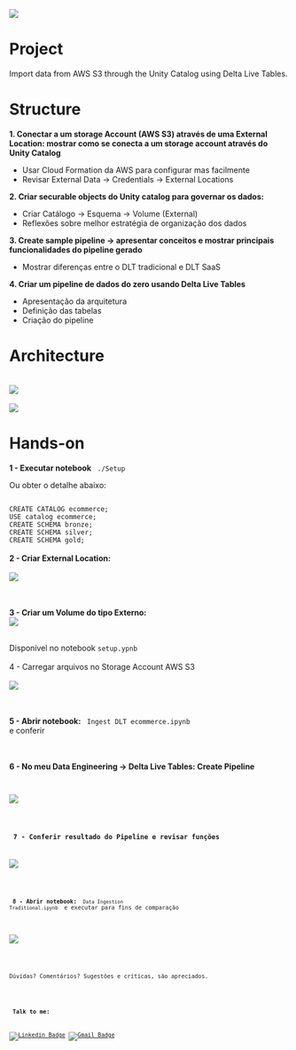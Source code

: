 <img src="https://github.com/mousastech/dlt_ingestion/blob/1d1acf88ef16711f398e202ea703b6c3336765e9/files/DLT%20Ingest.png?raw=true">

# Project
Import data from AWS S3 through the Unity Catalog using Delta Live Tables.

# Structure 

<b>1. Conectar a um storage Account (AWS S3) através de uma External Location: mostrar como se conecta a um storage account através do Unity Catalog </b>
- Usar Cloud Formation da AWS para configurar mas facilmente
- Revisar External Data → Credentials → External Locations 

<b>2. Criar securable objects do Unity catalog para governar os dados:</b>
- Criar Catálogo → Esquema → Volume (External)
- Reflexões sobre melhor estratégia de organização dos dados

<b>3. Create sample pipeline → apresentar conceitos e mostrar principais funcionalidades do pipeline gerado </b>
- Mostrar diferenças entre o DLT tradicional e DLT SaaS

<b>4. Criar um pipeline de dados do zero usando Delta Live Tables </b>
- Apresentação da arquitetura
- Definição das tabelas 
- Criação do pipeline 

# Architecture 

<br>
<img src="https://github.com/mousastech/dlt_ingestion/blob/310a653f53e200c1be2547cdb090c4135196c6a4/files/0.Demo_Architecture.png?raw=true">
<br><br>

<img src="https://github.com/mousastech/dlt_ingestion/blob/69f95cedbea4e6e570e62861b4924b5242659458/files/1.Storage_Logical.png?raw=true">

<br>

# Hands-on 

<b>1 - Executar notebook</b> <code> ./Setup </code>

Ou obter o detalhe abaixo:
<br>

<code>
CREATE CATALOG ecommerce; 
USE catalog ecommerce;
CREATE SCHEMA bronze;
CREATE SCHEMA silver;
CREATE SCHEMA gold;
</code>

<br>
<b>2 - Criar External Location:</b>
<br><br>
<img src="https://github.com/mousastech/dlt_ingestion/blob/e96c8bc75e87f992d806f650b08c21c72412b818/files/3.Create_External_data.gif?raw=true">

<br><br>
<b>3 - Criar um Volume do tipo Externo:</b>
<br>
<img src="https://github.com/mousastech/dlt_ingestion/blob/f834853775a4199cdabaa09c4bdedfe0ed7edf1b/files/2.CreateVolume.png?raw=true">

<br>
Disponível no notebook <code>setup.ypnb</code>
<br><br>
<b></b> 4 - Carregar arquivos no Storage Account AWS S3</br><br>
<img src="https://github.com/mousastech/dlt_ingestion/blob/8ce6c705986446bd3adae12dc67a7dce2e37f55f/files/1.Estrutura%20S3.gif?raw=true">

<br><br>
<b>5 - Abrir notebook:</b> <code> Ingest DLT ecommerce.ipynb </code> e conferir
<br>

<br><br>
<b>6 - No meu Data Engineering -> Delta Live Tables: Create Pipeline</b> <code>
<br><br>

<img src="https://github.com/mousastech/dlt_ingestion/blob/72c9b97b12799ce52b449c59bdc94dd21539dce0/files/Parte%205%20-%20Criar%20Pipeline.gif?raw=true">

<br><br>
<b>7 - Conferir resultado do Pipeline e revisar funções</b> <code>
<br><br>
<img src="https://github.com/mousastech/dlt_ingestion/blob/6f39ec4b39a3a88297975b816022dbc57cc770c5/files/4.DLT_Pipeline.png?raw=true">

<br><br>
<b>8 - Abrir notebook:</b> <code> Data Ingestion Traditional.ipynb </code> e executar para fins de comparação
<br><br>

<img src="https://github.com/mousastech/dlt_ingestion/blob/8fe4037d2be4579233854956e415cbb69708dc9c/files/5.Traditional.png?raw=true">
<br><br>

Dúvidas? Comentários? Sugestões e críticas, são apreciados.


<br><br>
<b>Talk to me:</b>

[![Linkedin Badge](https://img.shields.io/badge/-Moises-blue?style=flat-square&logo=Linkedin&logoColor=white&link=https://www.linkedin.com/in/rochamoises/)](https://www.linkedin.com/in/rochamoises/) 
[![Gmail Badge](https://img.shields.io/badge/-mousas.rocha@gmail.com-c14438?style=flat-square&logo=Gmail&logoColor=white&link=mailto:mousas.rocha@gmail.com)](mailto:mousas.rocha@gmail.com)
